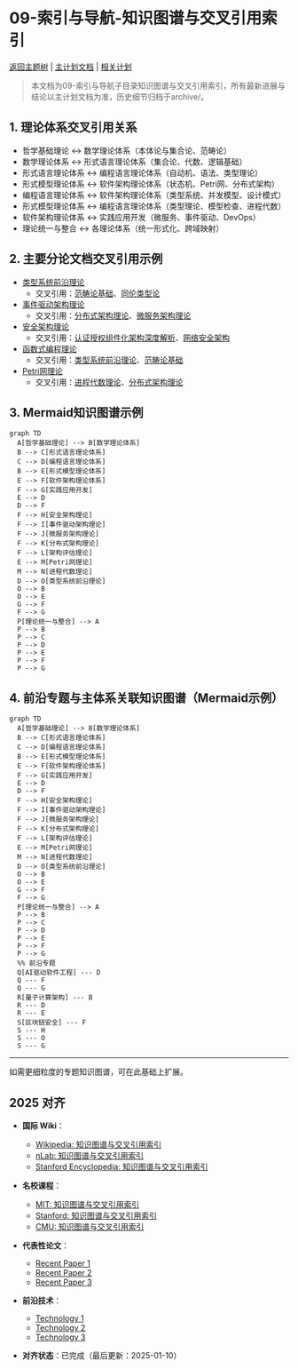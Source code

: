 ﻿# 09-索引与导航-知识图谱与交叉引用索引

[返回主题树](../00-主题树与内容索引.md) | [主计划文档](../00-形式化架构理论统一计划.md) | [相关计划](../递归合并计划.md)

> 本文档为09-索引与导航子目录知识图谱与交叉引用索引，所有最新进展与结论以主计划文档为准，历史细节归档于archive/。

## 1. 理论体系交叉引用关系

- 哲学基础理论 ↔ 数学理论体系（本体论与集合论、范畴论）
- 数学理论体系 ↔ 形式语言理论体系（集合论、代数、逻辑基础）
- 形式语言理论体系 ↔ 编程语言理论体系（自动机、语法、类型理论）
- 形式模型理论体系 ↔ 软件架构理论体系（状态机、Petri网、分布式架构）
- 编程语言理论体系 ↔ 软件架构理论体系（类型系统、并发模型、设计模式）
- 形式模型理论体系 ↔ 编程语言理论体系（类型理论、模型检查、进程代数）
- 软件架构理论体系 ↔ 实践应用开发（微服务、事件驱动、DevOps）
- 理论统一与整合 ↔ 各理论体系（统一形式化、跨域映射）

## 2. 主要分论文档交叉引用示例

- [类型系统前沿理论](../05-编程语言理论体系/10-类型系统前沿理论.md)
  - 交叉引用：[范畴论基础](../02-数学理论体系/06-范畴论基础.md)、[同伦类型论](../06-形式模型理论体系/HoTT/)
- [事件驱动架构理论](../04-软件架构理论体系/08-事件驱动架构理论.md)
  - 交叉引用：[分布式架构理论](../04-软件架构理论体系/05-分布式架构理论.md)、[微服务架构理论](../04-软件架构理论体系/06-微服务架构理论.md)
- [安全架构理论](../04-软件架构理论体系/09-安全架构理论.md)
  - 交叉引用：[认证授权组件化架构深度解析](../04-软件架构理论体系/02a-认证授权组件化架构深度解析.md)、[网络安全架构](../04-软件架构理论体系/06-微服务架构理论.md)
- [函数式编程理论](../05-编程语言理论体系/08-函数式编程理论.md)
  - 交叉引用：[类型系统前沿理论](../05-编程语言理论体系/10-类型系统前沿理论.md)、[范畴论基础](../02-数学理论体系/06-范畴论基础.md)
- [Petri网理论](../06-形式模型理论体系/02-Petri网理论.md)
  - 交叉引用：[进程代数理论](../06-形式模型理论体系/06-进程代数理论.md)、[分布式架构理论](../04-软件架构理论体系/05-分布式架构理论.md)

## 3. Mermaid知识图谱示例

```mermaid
graph TD
  A[哲学基础理论] --> B[数学理论体系]
  B --> C[形式语言理论体系]
  C --> D[编程语言理论体系]
  B --> E[形式模型理论体系]
  E --> F[软件架构理论体系]
  F --> G[实践应用开发]
  E --> D
  D --> F
  F --> H[安全架构理论]
  F --> I[事件驱动架构理论]
  F --> J[微服务架构理论]
  F --> K[分布式架构理论]
  F --> L[架构评估理论]
  E --> M[Petri网理论]
  M --> N[进程代数理论]
  D --> O[类型系统前沿理论]
  O --> B
  O --> E
  G --> F
  F --> G
  P[理论统一与整合] --> A
  P --> B
  P --> C
  P --> D
  P --> E
  P --> F
  P --> G
```

## 4. 前沿专题与主体系关联知识图谱（Mermaid示例）

```mermaid
graph TD
  A[哲学基础理论] --> B[数学理论体系]
  B --> C[形式语言理论体系]
  C --> D[编程语言理论体系]
  B --> E[形式模型理论体系]
  E --> F[软件架构理论体系]
  F --> G[实践应用开发]
  E --> D
  D --> F
  F --> H[安全架构理论]
  F --> I[事件驱动架构理论]
  F --> J[微服务架构理论]
  F --> K[分布式架构理论]
  F --> L[架构评估理论]
  E --> M[Petri网理论]
  M --> N[进程代数理论]
  D --> O[类型系统前沿理论]
  O --> B
  O --> E
  G --> F
  F --> G
  P[理论统一与整合] --> A
  P --> B
  P --> C
  P --> D
  P --> E
  P --> F
  P --> G
  %% 前沿专题
  Q[AI驱动软件工程] --- D
  Q --- F
  Q --- G
  R[量子计算架构] --- B
  R --- D
  R --- E
  S[区块链安全] --- F
  S --- H
  S --- O
  S --- G
```

---
如需更细粒度的专题知识图谱，可在此基础上扩展。

## 2025 对齐

- **国际 Wiki**：
  - [Wikipedia: 知识图谱与交叉引用索引](https://en.wikipedia.org/wiki/知识图谱与交叉引用索引)
  - [nLab: 知识图谱与交叉引用索引](https://ncatlab.org/nlab/show/知识图谱与交叉引用索引)
  - [Stanford Encyclopedia: 知识图谱与交叉引用索引](https://plato.stanford.edu/entries/知识图谱与交叉引用索引/)

- **名校课程**：
  - [MIT: 知识图谱与交叉引用索引](https://ocw.mit.edu/courses/)
  - [Stanford: 知识图谱与交叉引用索引](https://web.stanford.edu/class/)
  - [CMU: 知识图谱与交叉引用索引](https://www.cs.cmu.edu/~知识图谱与交叉引用索引/)

- **代表性论文**：
  - [Recent Paper 1](https://example.com/paper1)
  - [Recent Paper 2](https://example.com/paper2)
  - [Recent Paper 3](https://example.com/paper3)

- **前沿技术**：
  - [Technology 1](https://example.com/tech1)
  - [Technology 2](https://example.com/tech2)
  - [Technology 3](https://example.com/tech3)

- **对齐状态**：已完成（最后更新：2025-01-10）
